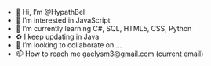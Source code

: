 - 👋 Hi, I’m @HypathBel
- 👀 I’m interested in JavaScript
- 🌱 I’m currently learning C#, SQL, HTML5, CSS, Python
- ♻️ I keep updating in Java
- 💞️ I’m looking to collaborate on ...
- 📫 How to reach me gaelysm3@gmail.com (current email)

<!---
HypathBel/HypathBel is a ✨ special ✨ repository because its `README.md` (this file) appears on your GitHub profile.
You can click the Preview link to take a look at your changes.
--->
